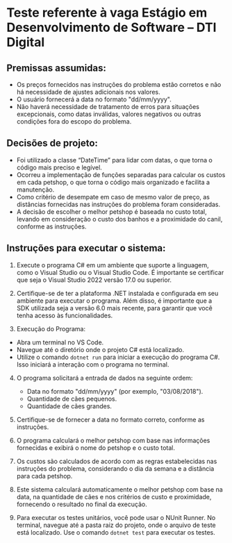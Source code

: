 # Teste referente à vaga Estágio em Desenvolvimento de Software – DTI Digital

## Premissas assumidas:

- Os preços fornecidos nas instruções do problema estão corretos e não há necessidade de ajustes adicionais nos valores.
- O usuário fornecerá a data no formato "dd/mm/yyyy".
- Não haverá necessidade de tratamento de erros para situações excepcionais, como datas inválidas, valores negativos ou outras condições fora do escopo do problema.

## Decisões de projeto:

- Foi utilizado a classe “DateTime” para lidar com datas, o que torna o código mais preciso e legível.
- Ocorreu a implementação de funções separadas para calcular os custos em cada petshop, o que torna o código mais organizado e facilita a manutenção.
- Como critério de desempate em caso de mesmo valor de preço, as distâncias fornecidas nas instruções do problema foram consideradas.
- A decisão de escolher o melhor petshop é baseada no custo total, levando em consideração o custo dos banhos e a proximidade do canil, conforme as instruções.

## Instruções para executar o sistema:

1. Execute o programa C# em um ambiente que suporte a linguagem, como o Visual Studio ou o Visual Studio Code. É importante se certificar que seja o Visual Studio 2022 versão 17.0 ou superior.
2. Certifique-se de ter a plataforma .NET instalada e configurada em seu ambiente para executar o programa. Além disso, é importante que a SDK utilizada seja a versão 6.0 mais recente, para garantir que você tenha acesso às funcionalidades.

3. Execução do Programa:

- Abra um terminal no VS Code.
- Navegue até o diretório onde o projeto C# está localizado.
- Utilize o comando `dotnet run` para iniciar a execução do programa C#. Isso iniciará a interação com o programa no terminal.

4. O programa solicitará a entrada de dados na seguinte ordem:
   - Data no formato "dd/mm/yyyy" (por exemplo, "03/08/2018").
   - Quantidade de cães pequenos.
   - Quantidade de cães grandes.

5. Certifique-se de fornecer a data no formato correto, conforme as instruções.
6. O programa calculará o melhor petshop com base nas informações fornecidas e exibirá o nome do petshop e o custo total.
7. Os custos são calculados de acordo com as regras estabelecidas nas instruções do problema, considerando o dia da semana e a distância para cada petshop.
8. Este sistema calculará automaticamente o melhor petshop com base na data, na quantidade de cães e nos critérios de custo e proximidade, fornecendo o resultado no final da execução.

9. Para executar os testes unitários, você pode usar o NUnit Runner. No terminal, navegue até a pasta raiz do projeto, onde o arquivo de teste está localizado. Use o comando `dotnet test` para executar os testes.
